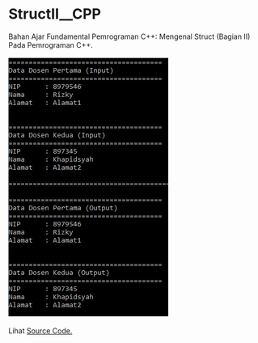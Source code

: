 # StructII__CPP
Bahan Ajar Fundamental Pemrograman C++: Mengenal Struct (Bagian II) Pada Pemrograman C++.<br><br>
<img src="https://github.com/RizkyKhapidsyah/StructII__CPP/blob/master/Results/001.PNG"><br><br>
Lihat <a href="https://github.com/RizkyKhapidsyah/StructII__CPP/blob/master/Source.cpp">Source Code.</a>
